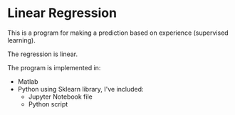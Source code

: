 # Linear Regression

This is a program for making a prediction based on experience (supervised learning).

The regression is linear.

The program is implemented in:
* Matlab
* Python using Sklearn library, I've included:
  * Jupyter Notebook file
  * Python script
